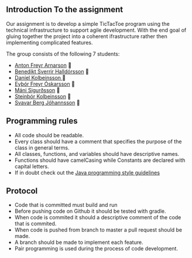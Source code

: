 ## Introduction To the assignment

Our assignment is to develop a simple TicTacToe program using the technical infrastructure to support agile development. With the end goal of gluing together the project into a coherent ifrastructure rather then implementing complicated features. 

The group consists of the following 7 students:

* [Anton Freyr Arnarson](https://github.com/antona14) :frog:
* [Benedikt Sverrir Halldórsson](https://github.com/bennisverrir) :pig:
* [Daníel Kolbeinsson ](https://github.com/dannikobb) :horse:
* [Eyþór Freyr Óskarsson](https://github.com/eythoro16) :koala:
* [Máni Sigurðsson](https://github.com/ManiSigt) :sheep:
* [Steinþór Kolbeinsson](https://github.com/kolbeinsson88) :dog:
* [Svavar Berg Jóhannsson](https://github.com/svavar15) :elephant:

## Programming rules 

* All code should be readable. 
* Every class should have a comment that specifies the purpose of the class in general terms. 
* All classes, functions, and variables should have descriptive names. 
* Functions should have camelCasing while Constants are declared with capital letters. 
* If in doubt check out the [Java programming style guidelines](http://geosoft.no/development/javastyle.html) 


## Protocol 
 
* Code that is committed must build and run
* Before pushing code on Github it should be tested with gradle. 
* When code is commited it should a descriptive comment of the code that is commited.
* When code is pushed from branch to master a pull request should be made.  
* A branch should be made to implement each feature. 
* Pair programming is used during the process of code development.  